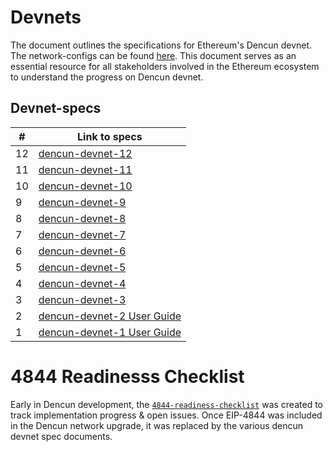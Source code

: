 # Devnets

The document outlines the specifications for Ethereum's Dencun devnet. The network-configs can be found [here](https://github.com/ethpandaops/dencun-devnets/tree/master/network-configs). This document serves as an essential resource for all stakeholders involved in the Ethereum ecosystem to understand the progress on Dencun devnet.

## Devnet-specs

| # | Link to specs |
| -- | --|
|12|[dencun-devnet-12](https://github.com/ethereum/pm/blob/master/Archive/Dencun/devnet-12.md) |
|11|[dencun-devnet-11](https://github.com/ethereum/pm/blob/master/Archive/Dencun/devnet-11.md) |
|10|[dencun-devnet-10](https://github.com/ethereum/pm/blob/master/Archive/Dencun/devnet-10.md) |
|9|[dencun-devnet-9](https://github.com/ethereum/pm/blob/master/Archive/Dencun/devnet-9.md) |
|8|[dencun-devnet-8](https://github.com/ethereum/pm/blob/master/Archive/Dencun/devnet-8.md) |
|7|[dencun-devnet-7](https://github.com/ethereum/pm/blob/master/Archive/Dencun/devnet-7.md) |
|6|[dencun-devnet-6](https://github.com/ethereum/pm/blob/master/Archive/Dencun/devnet-6.md) |
|5|[dencun-devnet-5](https://github.com/ethereum/pm/blob/master/Archive/Dencun/devnet-5.md) |
|4|[dencun-devnet-4](https://github.com/ethereum/pm/blob/master/Archive/Dencun/devnet-4.md) |
|3|[dencun-devnet-3](https://github.com/ethereum/pm/blob/master/Archive/Dencun/devnet-3.md) |
|2|[dencun-devnet-2 User Guide](https://github.com/ethereum/pm/blob/master/Archive/Dencun/devnet-2.md)|
|1|[dencun-devnet-1 User Guide](https://github.com/ethereum/pm/blob/master/Archive/Dencun/devnet-1.md) |



# 4844 Readinesss Checklist

Early in Dencun development, the [`4844-readiness-checklist`](4844-readiness-checklist.md) was created to track implementation progress & open issues. Once EIP-4844 was included in the Dencun network upgrade, it was replaced by the various dencun devnet spec documents. 
